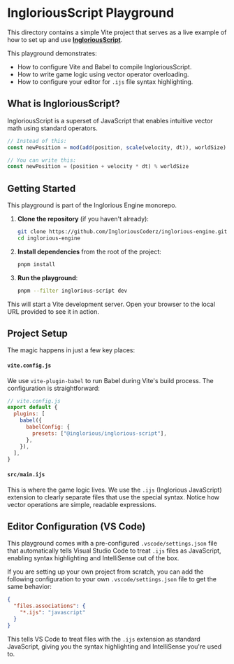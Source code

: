 # IngloriousScript Playground

This directory contains a simple Vite project that serves as a live example of how to set up and use **[IngloriousScript](https://github.com/IngloriousCoderz/inglorious-engine/tree/main/packages/babel-plugin-inglorious-script)**.

This playground demonstrates:

- How to configure Vite and Babel to compile IngloriousScript.
- How to write game logic using vector operator overloading.
- How to configure your editor for `.ijs` file syntax highlighting.

## What is IngloriousScript?

IngloriousScript is a superset of JavaScript that enables intuitive vector math using standard operators.

```javascript
// Instead of this:
const newPosition = mod(add(position, scale(velocity, dt)), worldSize)

// You can write this:
const newPosition = (position + velocity * dt) % worldSize
```

## Getting Started

This playground is part of the Inglorious Engine monorepo.

1.  **Clone the repository** (if you haven't already):

    ```bash
    git clone https://github.com/IngloriousCoderz/inglorious-engine.git
    cd inglorious-engine
    ```

2.  **Install dependencies** from the root of the project:

    ```bash
    pnpm install
    ```

3.  **Run the playground**:
    ```bash
    pnpm --filter inglorious-script dev
    ```

This will start a Vite development server. Open your browser to the local URL provided to see it in action.

## Project Setup

The magic happens in just a few key places:

#### `vite.config.js`

We use `vite-plugin-babel` to run Babel during Vite's build process. The configuration is straightforward:

```javascript
// vite.config.js
export default {
  plugins: [
    babel({
      babelConfig: {
        presets: ["@inglorious/inglorious-script"],
      },
    }),
  ],
}
```

#### `src/main.ijs`

This is where the game logic lives. We use the `.ijs` (Inglorious JavaScript) extension to clearly separate files that use the special syntax. Notice how vector operations are simple, readable expressions.

## Editor Configuration (VS Code)

This playground comes with a pre-configured `.vscode/settings.json` file that automatically tells Visual Studio Code to treat `.ijs` files as JavaScript, enabling syntax highlighting and IntelliSense out of the box.

If you are setting up your own project from scratch, you can add the following configuration to your own `.vscode/settings.json` file to get the same behavior:

```json
{
  "files.associations": {
    "*.ijs": "javascript"
  }
}
```

This tells VS Code to treat files with the `.ijs` extension as standard JavaScript, giving you the syntax highlighting and IntelliSense you're used to.
